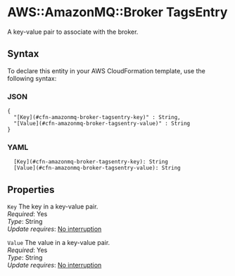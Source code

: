 # AWS::AmazonMQ::Broker TagsEntry<a name="aws-properties-amazonmq-broker-tagsentry"></a>

A key\-value pair to associate with the broker\.

## Syntax<a name="aws-properties-amazonmq-broker-tagsentry-syntax"></a>

To declare this entity in your AWS CloudFormation template, use the following syntax:

### JSON<a name="aws-properties-amazonmq-broker-tagsentry-syntax.json"></a>

```
{
  "[Key](#cfn-amazonmq-broker-tagsentry-key)" : String,
  "[Value](#cfn-amazonmq-broker-tagsentry-value)" : String
}
```

### YAML<a name="aws-properties-amazonmq-broker-tagsentry-syntax.yaml"></a>

```
  [Key](#cfn-amazonmq-broker-tagsentry-key): String
  [Value](#cfn-amazonmq-broker-tagsentry-value): String
```

## Properties<a name="aws-properties-amazonmq-broker-tagsentry-properties"></a>

`Key`  <a name="cfn-amazonmq-broker-tagsentry-key"></a>
The key in a key\-value pair\.  
*Required*: Yes  
*Type*: String  
*Update requires*: [No interruption](https://docs.aws.amazon.com/AWSCloudFormation/latest/UserGuide/using-cfn-updating-stacks-update-behaviors.html#update-no-interrupt)

`Value`  <a name="cfn-amazonmq-broker-tagsentry-value"></a>
The value in a key\-value pair\.  
*Required*: Yes  
*Type*: String  
*Update requires*: [No interruption](https://docs.aws.amazon.com/AWSCloudFormation/latest/UserGuide/using-cfn-updating-stacks-update-behaviors.html#update-no-interrupt)